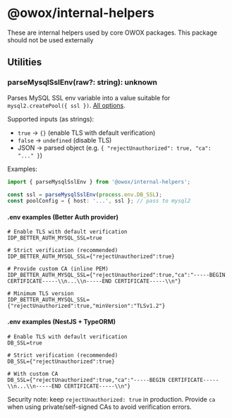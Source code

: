 # @owox/internal-helpers

These are internal helpers used by core OWOX packages. This package should not be used externally

## Utilities

### parseMysqlSslEnv(raw?: string): unknown

Parses MySQL SSL env variable into a value suitable for `mysql2.createPool({ ssl })`. [All options](https://sidorares.github.io/node-mysql2/docs/documentation/ssl).

Supported inputs (as strings):

- `true` → `{}` (enable TLS with default verification)
- `false` → `undefined` (disable TLS)
- JSON → parsed object (e.g. `{ "rejectUnauthorized": true, "ca": "..." }`)

Examples:

```ts
import { parseMysqlSslEnv } from '@owox/internal-helpers';

const ssl = parseMysqlSslEnv(process.env.DB_SSL);
const poolConfig = { host: '...', ssl }; // pass to mysql2
```

#### .env examples (Better Auth provider)

```env
# Enable TLS with default verification
IDP_BETTER_AUTH_MYSQL_SSL=true

# Strict verification (recommended)
IDP_BETTER_AUTH_MYSQL_SSL={"rejectUnauthorized":true}

# Provide custom CA (inline PEM)
IDP_BETTER_AUTH_MYSQL_SSL={"rejectUnauthorized":true,"ca":"-----BEGIN CERTIFICATE-----\\n...\\n-----END CERTIFICATE-----\\n"}

# Minimum TLS version
IDP_BETTER_AUTH_MYSQL_SSL={"rejectUnauthorized":true,"minVersion":"TLSv1.2"}
```

#### .env examples (NestJS + TypeORM)

```env
# Enable TLS with default verification
DB_SSL=true

# Strict verification (recommended)
DB_SSL={"rejectUnauthorized":true}

# With custom CA
DB_SSL={"rejectUnauthorized":true,"ca":"-----BEGIN CERTIFICATE-----\\n...\\n-----END CERTIFICATE-----\\n"}
```

Security note: keep `rejectUnauthorized: true` in production. Provide `ca` when using private/self-signed CAs to avoid verification errors.

